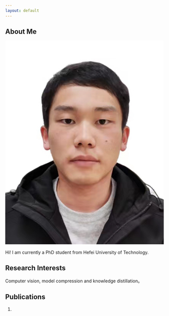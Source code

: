 ```yaml
---
layout: default
---
```


## About Me

<img class="profile-picture" src="biaoqian.jpg">

Hi! I am currently a PhD student from Hefei University of Technology.

## Research Interests
Computer vision, model compression and knowledge distillation。

## Publications

1. 


